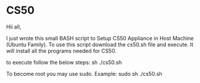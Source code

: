 # CS50

Hii all,

I just wrote this small BASH script to Setup CS50 Appliance in Host Machine (Ubuntu Family).
To use this script download the cs50.sh file and execute. It will install all the programs needed for CS50.

to execute follow the below steps:
sh ./cs50.sh

To become root you may use sudo.
Example: sudo sh ./cs50.sh
